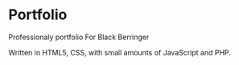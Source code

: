 # Portfolio

Professionaly portfolio For Black Berringer

Written in HTML5, CSS, with small amounts of JavaScript and PHP.